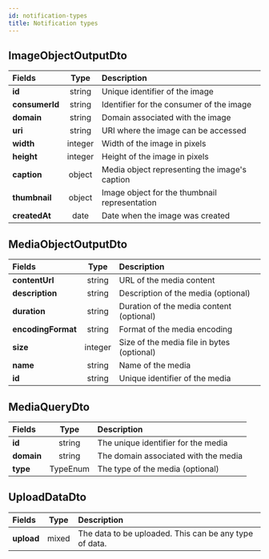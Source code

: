 ```yaml
---
id: notification-types
title: Notification types
---
```


## ImageObjectOutputDto

| Fields         |  Type   | Description                                   |
| :------------- | :-----: | :-------------------------------------------- |
| **id**         | string  | Unique identifier of the image                |
| **consumerId** | string  | Identifier for the consumer of the image      |
| **domain**     | string  | Domain associated with the image              |
| **uri**        | string  | URI where the image can be accessed           |
| **width**      | integer | Width of the image in pixels                  |
| **height**     | integer | Height of the image in pixels                 |
| **caption**    | object  | Media object representing the image's caption |
| **thumbnail**  | object  | Image object for the thumbnail representation |
| **createdAt**  |  date   | Date when the image was created               |

## MediaObjectOutputDto

| Fields             |  Type   | Description                                |
| :----------------- | :-----: | :----------------------------------------- |
| **contentUrl**     | string  | URL of the media content                   |
| **description**    | string  | Description of the media (optional)        |
| **duration**       | string  | Duration of the media content (optional)   |
| **encodingFormat** | string  | Format of the media encoding               |
| **size**           | integer | Size of the media file in bytes (optional) |
| **name**           | string  | Name of the media                          |
| **id**             | string  | Unique identifier of the media             |

## MediaQueryDto

| Fields     |   Type   | Description                          |
| :--------- | :------: | :----------------------------------- |
| **id**     |  string  | The unique identifier for the media  |
| **domain** |  string  | The domain associated with the media |
| **type**   | TypeEnum | The type of the media (optional)     |

## UploadDataDto

| Fields     | Type  | Description                                            |
| :--------- | :---: | :----------------------------------------------------- |
| **upload** | mixed | The data to be uploaded. This can be any type of data. |
